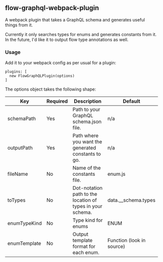 ## flow-graphql-webpack-plugin

A webpack plugin that takes a GraphQL schema and generates useful things from it.

Currently it only searches types for enums and generates constants from it. In
the future, I'd like it to output flow type annotations as well.

### Usage

Add it to your webpack config as per usual for a plugin:

```
plugins: [
  new FlowGraphQLPlugin(options)
]
```

The options object takes the following shape:

| Key          | Required | Description                                                | Default                   |
|--------------|----------|------------------------------------------------------------|---------------------------|
| schemaPath   | Yes      | Path to your GraphQL schema.json file.                     | n/a                       |
| outputPath   | Yes      | Path where you want the generated constants to go.         | n/a                       |
| fileName     | No       | Name of the constants file.                                | enum.js                   |
| toTypes      | No       | Dot-notation path to the location of types in your schema. | data.__schema.types       |
| enumTypeKind | No       | Type kind for enums                                        | ENUM                      |
| enumTemplate | No       | Output template format for each enum.                      | Function (look in source) |
